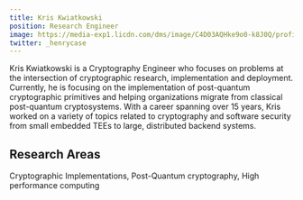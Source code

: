 ```yaml
---
title: Kris Kwiatkowski
position: Research Engineer
image: https://media-exp1.licdn.com/dms/image/C4D03AQHke9o0-k8J0Q/profile-displayphoto-shrink_200_200/0/1558826548574?e=1634774400&v=beta&t=uN8iAjot-lJVCnHgwlMtV7gDUVPQ2P5kUOiZM-NkaXg
twitter: _henrycase
---
```


Kris Kwiatkowski is a Cryptography Engineer who focuses on problems at the intersection of cryptographic research, implementation and deployment. Currently, he is focusing on the implementation of post-quantum cryptographic primitives and helping organizations migrate from classical post-quantum cryptosystems. With a career spanning over 15 years, Kris worked on a variety of topics related to cryptography and software security from small embedded TEEs to large, distributed backend systems.

## Research Areas 
Cryptographic Implementations, Post-Quantum cryptography, High performance computing
